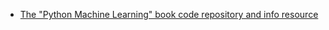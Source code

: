 * [The "Python Machine Learning" book code repository and info resource](https://github.com/rasbt/python-machine-learning-book)



